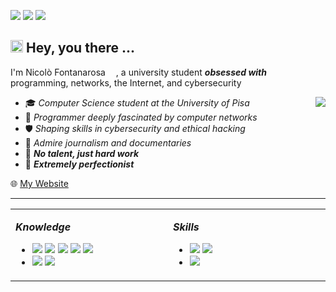 
<p>
  <img src="https://img.shields.io/github/followers/Nicofontanarosa?style=social" />
  <img src="https://api.visitorbadge.io/api/visitors?path=https%3A%2F%2Fgithub.com%2FNicofontanarosa%2FNicofontanarosa&label=%20Views&labelColor=%23222222&countColor=%23ffffff&style=flat&labelStyle=none" />
  <img src="https://img.shields.io/badge/-nickcompany@gmail.com-green?color=%23bb5f37&style=flat&logo=gmail&logoColor=white" />
</p>

## <img src="https://user-images.githubusercontent.com/74038190/229223156-0cbdaba9-3128-4d8e-8719-b6b4cf741b67.gif" width="20"> Hey, you there ...

I'm Nicolò Fontanarosa <img src="https://github.com/user-attachments/assets/b8c2ecb9-4c88-43c1-89b9-afa68d63f261" width="13"/>, a university student ***obsessed with*** programming, networks, the Internet, and cybersecurity 
<!-- <img src="https://github.com/Anmol-Baranwal/Cool-GIFs-For-GitHub/assets/74038190/7b282ec6-fcc3-4600-90a7-2c3140549f58" width="20" /> -->

<img src="https://github-readme-stats.vercel.app/api?username=Nicofontanarosa&show_icons=true&theme=calm" align="right" />

- 🎓 *Computer Science student at the University of Pisa* 
- 📡 *Programmer deeply fascinated by computer networks* 
- 🛡️ *Shaping skills in cybersecurity and ethical hacking*
- 📰 *Admire journalism and documentaries* 
- 🔧 ***No talent, just hard work***
- 🎯 ***Extremely perfectionist***

🌐 [My Website](https://github.com/Nicofontanarosa)

<hr>
<!-- <img src="https://user-images.githubusercontent.com/74038190/212284100-561aa473-3905-4a80-b561-0d28506553ee.gif" width="1000"> -->

<p align="center">
  
  <table><tr><td valign="top" width="1000px">
  
  ***Knowledge*** <img src="https://user-images.githubusercontent.com/74038190/212257468-1e9a91f1-b626-4baa-b15d-5c385dfa7ed2.gif" width="14" />
  
  - <img src="https://img.shields.io/badge/-Html-green?color=%23E34F26&style=flat&logo=html5&logoColor=white" />
    <img src="https://img.shields.io/badge/-C-green?color=%23A8B9CC&style=flat&logo=c&logoColor=white" />
    <img src="https://img.shields.io/badge/-Java-green?color=%23CB6D30&style=flat&logo=coffeescript&logoColor=white" />
    <img src="https://img.shields.io/badge/-PHP-green?color=%23777BB4&style=flat&logo=php&logoColor=white" />
    <img src="https://img.shields.io/badge/mysql-4479A1.svg?style=flat&logo=mysql&logoColor=white" />

  - <img src="https://img.shields.io/badge/-Linux-green?color=%23FCC624&style=flat&logo=linux&logoColor=white" />
    <img src="https://img.shields.io/badge/-Windows-green?color=%2380B3FF&style=flat&logo=gitforwindows&logoColor=white" />

    <sub></sub>
    
  </td><td valign="top" width="50%">
  
  ***Skills*** <img src="https://user-images.githubusercontent.com/74038190/212284087-bbe7e430-757e-4901-90bf-4cd2ce3e1852.gif" width="14" />
  
  - <img src="https://img.shields.io/badge/-Lua-green?color=%232C2D72&style=flat&logo=lua&logoColor=white" />
    <img src="https://img.shields.io/badge/-Python-green?color=%233776AB&style=flat&logo=python&logoColor=white" />
  
  - <img src="https://img.shields.io/badge/-Wireshark-green?color=%231679A7&style=flat&logo=wireshark&logoColor=white" />
  
  </td></tr></table>

</p>

<!--
<p align="center">
  <img src="https://github-profile-trophy.vercel.app/?username=Nicofontanarosa&theme=nord&margin-h=5&margin-w=5" /> 
</p>
-->
